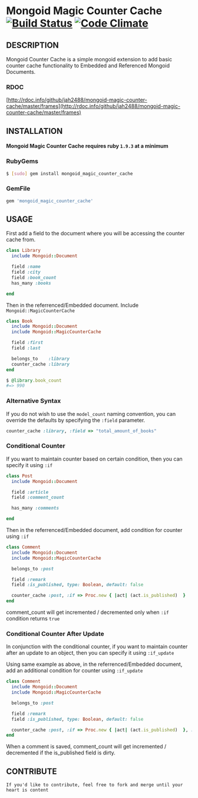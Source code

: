 Mongoid Magic Counter Cache [![Build Status](https://secure.travis-ci.org/joe1chen/mongoid-magic-counter-cache.png?branch=master)](http://travis-ci.org/joe1chen/mongoid-magic-counter-cache) [![Code Climate](https://codeclimate.com/github/jah2488/mongoid-magic-counter-cache.png)](https://codeclimate.com/github/jah2488/mongoid-magic-counter-cache)
=======

## DESCRIPTION

Mongoid Counter Cache is a simple mongoid extension to add basic counter cache functionality to Embedded and Referenced Mongoid Documents.
### RDOC
[http://rdoc.info/github/jah2488/mongoid-magic-counter-cache/master/frames](http://rdoc.info/github/jah2488/mongoid-magic-counter-cache/master/frames)

## INSTALLATION

#### Mongoid Magic Counter Cache requires ruby `1.9.3` at a minimum

### RubyGems
````sh
$ [sudo] gem install mongoid_magic_counter_cache
````
### GemFile
````rb
gem 'mongoid_magic_counter_cache'
````
## USAGE

First add a field to the document where you will be accessing the counter cache from.

````rb
class Library
  include Mongoid::Document

  field :name
  field :city
  field :book_count
  has_many :books

end
````
Then in the referrenced/Embedded document. Include `Mongoid::MagicCounterCache`

````rb
class Book
  include Mongoid::Document
  include Mongoid::MagicCounterCache

  field :first
  field :last

  belongs_to    :library
  counter_cache :library
end
````

````rb
$ @library.book_count
#=> 990
````
### Alternative Syntax

If you do not wish to use the `model_count` naming convention, you can override the defaults by specifying the `:field` parameter.

````rb
counter_cache :library, :field => "total_amount_of_books"
````


### Conditional Counter

If you want to maintain counter based on certain condition, then you can specify it using `:if`

````rb
class Post 
  include Mongoid::Document

  field :article
  field :comment_count

  has_many :comments

end
````
Then in the referrenced/Embedded document, add condition for counter using `:if`

````rb
class Comment
  include Mongoid::Document
  include Mongoid::MagicCounterCache

  belongs_to :post

  field :remark
  field :is_published, type: Boolean, default: false

  counter_cache :post, :if => Proc.new { |act| (act.is_published)  }
end
````

comment_count will get incremented / decremented only when `:if` condition returns `true`

### Conditional Counter After Update

In conjunction with the conditional counter, if you want to maintain counter after an update to an object, then you can specify it using `:if_update`

Using same example as above, in the referrenced/Embedded document, add an additional condition for counter using `:if_update`

````rb
class Comment
  include Mongoid::Document
  include Mongoid::MagicCounterCache

  belongs_to :post

  field :remark
  field :is_published, type: Boolean, default: false

  counter_cache :post, :if => Proc.new { |act| (act.is_published)  }, :if_update => Proc.new { |act| act.changes['is_published'] }
end
````

When a comment is saved, comment_count will get incremented / decremented if the is_published field is dirty.



## CONTRIBUTE

    If you'd like to contribute, feel free to fork and merge until your heart is content
